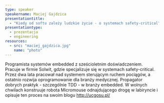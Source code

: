 ```yaml
---
type: speaker
speakername: Maciej Gajdzica
presentationtitle: 
  - "Kiedy od softu zależy ludzkie życie - o systemach safety-critical"
presentationtype: 
  - prezentacja
  - engineering
resources:
  - src: "maciej_gajdzica.jpg"
    name: "photo"
---
```


Programista systemów embedded z sześcioletnim doświadczeniem. Pracuje w firmie Solwit, gdzie specjalizuje się w systemach safety-critical. Przez dwa lata pracował nad systemem sterującym ruchem pociągów, a ostatnio rozwija oprogramowanie dla branży medycznej. Propagator dobrych praktyk - szczególnie TDD - w branży embedded. W wolnych chwilach konstruuje robota Micromouse odnajdującego drogę w labiryncie i opisuje ten proces na swoim blogu http://ucgosu.pl/

